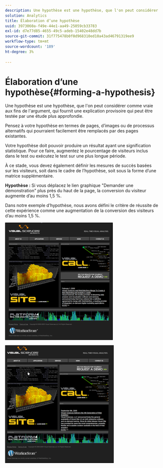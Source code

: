 ```yaml
---
description: Une hypothèse est une hypothèse, que l'on peut considérer comme vraie aux fins de l'argument, qui fournit une explication provisoire qui peut être testée par une étude plus approfondie.
solution: Analytics
title: Élaboration d’une hypothèse
uuid: 3973060a-f49e-44e1-aa49-25059cb33783
exl-id: d7e77d85-4655-49c5-adeb-15402e48dd7b
source-git-commit: 31f775478b0f0d968310ed10a43ad46791319ee9
workflow-type: tm+mt
source-wordcount: '189'
ht-degree: 3%

---
```


# Élaboration d’une hypothèse{#forming-a-hypothesis}

Une hypothèse est une hypothèse, que l&#39;on peut considérer comme vraie aux fins de l&#39;argument, qui fournit une explication provisoire qui peut être testée par une étude plus approfondie.

Pensez à votre hypothèse en termes de pages, d’images ou de processus alternatifs qui pourraient facilement être remplacés par des pages existantes.

Votre hypothèse doit pouvoir produire un résultat ayant une signification statistique. Pour ce faire, augmentez le pourcentage de visiteurs inclus dans le test ou exécutez le test sur une plus longue période.

À ce stade, vous devez également définir les mesures de succès basées sur les visiteurs, soit dans le cadre de l’hypothèse, soit sous la forme d’une matrice supplémentaire.

**Hypothèse :** Si vous déplacez le lien graphique &quot;Demander une démonstration&quot; plus près du haut de la page, la conversion du visiteur augmente d’au moins 1,5 %.

Dans notre exemple d’hypothèse, nous avons défini le critère de réussite de cette expérience comme une augmentation de la conversion des visiteurs d’au moins 1,5 %.

![](assets/ControlPage.png)

![](assets/TestPage.png)
